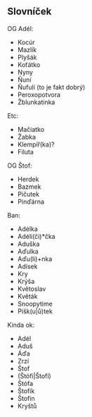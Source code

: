 Slovníček
---------

OG Adél:
 - Kocúr
 - Mazlík
 - Plyšák
 - Koťátko
 - Nyny
 - Ňuní
 - Ňufulí (to je fakt dobrý)
 - Peroxopotvora
 - Žblunkatinka

Etc:
 - Mačiatko
 - Žabka
 - Klempíř(ka)?
 - Filuta

OG Štof:
 - Herdek
 - Bazmek
 - Pičutek
 - Pinďárna

Ban:
 - Adélka
 - Adéli(či)*čka
 - Aduška
 - Aďulka
 - Aďu(li)+nka
 - Adísek
 - Kry
 - Krýša
 - Květoslav
 - Květák
 - Snoopytime
 - Pišk(u|ů)tek

Kinda ok:
 - Adél
 - Aduš
 - Áďa
 - Zrzí
 - Štof
 - (Štófi|Štofí)
 - Štófa
 - Štofík
 - Štofin
 - Kryštů

